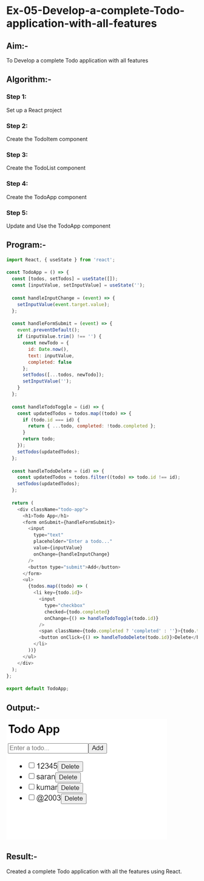 # Ex-05-Develop-a-complete-Todo-application-with-all-features
## Aim:-
To Develop a complete Todo application with all features
## Algorithm:-
### Step 1: 
Set up a React project
### Step 2: 
Create the TodoItem component
### Step 3: 
Create the TodoList component
### Step 4: 
Create the TodoApp component
### Step 5: 
Update and Use the TodoApp component
## Program:-
```js
import React, { useState } from 'react';

const TodoApp = () => {
  const [todos, setTodos] = useState([]);
  const [inputValue, setInputValue] = useState('');

  const handleInputChange = (event) => {
    setInputValue(event.target.value);
  };

  const handleFormSubmit = (event) => {
    event.preventDefault();
    if (inputValue.trim() !== '') {
      const newTodo = {
        id: Date.now(),
        text: inputValue,
        completed: false
      };
      setTodos([...todos, newTodo]);
      setInputValue('');
    }
  };

  const handleTodoToggle = (id) => {
    const updatedTodos = todos.map((todo) => {
      if (todo.id === id) {
        return { ...todo, completed: !todo.completed };
      }
      return todo;
    });
    setTodos(updatedTodos);
  };

  const handleTodoDelete = (id) => {
    const updatedTodos = todos.filter((todo) => todo.id !== id);
    setTodos(updatedTodos);
  };

  return (
    <div className="todo-app">
      <h1>Todo App</h1>
      <form onSubmit={handleFormSubmit}>
        <input
          type="text"
          placeholder="Enter a todo..."
          value={inputValue}
          onChange={handleInputChange}
        />
        <button type="submit">Add</button>
      </form>
      <ul>
        {todos.map((todo) => (
          <li key={todo.id}>
            <input
              type="checkbox"
              checked={todo.completed}
              onChange={() => handleTodoToggle(todo.id)}
            />
            <span className={todo.completed ? 'completed' : ''}>{todo.text}</span>
            <button onClick={() => handleTodoDelete(todo.id)}>Delete</button>
          </li>
        ))}
      </ul>
    </div>
  );
};

export default TodoApp;

```
## Output:-
![git](./op.png)
## Result:-
 Created a complete Todo application with all the features using React.